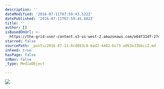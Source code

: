 ```yaml
---
description: ''
dateModified: '2016-07-11T07:59:43.522Z'
datePublished: '2016-07-11T07:59:45.802Z'
title: ''
author: []
isBasedOnUrl: >-
  https://the-grid-user-content.s3-us-west-2.amazonaws.com/e64f31df-2747-40b3-92f3-695541ec761b.png
starred: false
sourcePath: _posts/2016-07-11-8cd083c0-6ad2-4402-bc75-a0b3e33bbcc2.md
inFeed: true
hasPage: false
inNav: false
_type: MediaObject

---
```

![](https://the-grid-user-content.s3-us-west-2.amazonaws.com/e64f31df-2747-40b3-92f3-695541ec761b.png)
